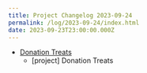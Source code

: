 ```yaml
---
title: Project Changelog 2023-09-24
permalink: /log/2023-09-24/index.html
date: 2023-09-23T23:00:00.000Z
---
```


- [Donation Treats](https://donationtreat.rknight.me/) 
    - [project] Donation Treats